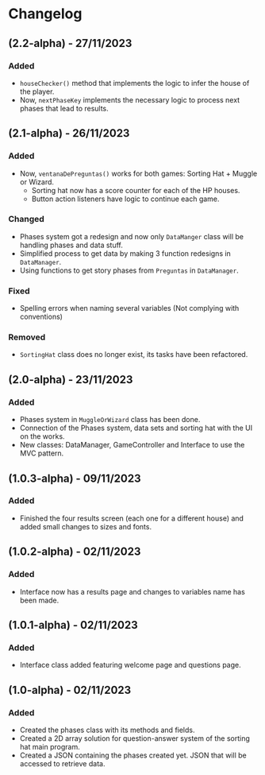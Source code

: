 # Changelog

## (2.2-alpha) - 27/11/2023

### Added
- `houseChecker()` method that implements the logic to infer the house of the player.
- Now, `nextPhaseKey` implements the necessary logic to process next phases that lead to results.

## (2.1-alpha) - 26/11/2023

### Added
- Now, `ventanaDePreguntas()` works for both games: Sorting Hat + Muggle or Wizard.
  - Sorting hat now has a score counter for each of the HP houses.
  - Button action listeners have logic to continue each game.

### Changed
- Phases system got a redesign and now only `DataManger` class will be handling phases and data stuff.
- Simplified process to get data by making 3 function redesigns in `DataManager`.
- Using functions to get story phases from `Preguntas` in `DataManager`.

### Fixed
- Spelling errors when naming several variables (Not complying with conventions)

### Removed
- `SortingHat` class does no longer exist, its tasks have been refactored.

## (2.0-alpha) - 23/11/2023

### Added
- Phases system in `MuggleOrWizard` class has been done.
- Connection of the Phases system, data sets and sorting hat with the UI on the works.
- New classes: DataManager, GameController and Interface to use the MVC pattern.

## (1.0.3-alpha) - 09/11/2023

### Added
- Finished the four results screen (each one for a different house) and added small changes to sizes and fonts.

## (1.0.2-alpha) - 02/11/2023

### Added
- Interface now has a results page and changes to variables name has been made.

## (1.0.1-alpha) - 02/11/2023

### Added
- Interface class added featuring welcome page and questions page.

## (1.0-alpha) - 02/11/2023

### Added
  - Created the phases class with its methods and fields.
  - Created a 2D array solution for question-answer system of the sorting hat main program.
  - Created a JSON containing the phases created yet. JSON that will be accessed to retrieve data.